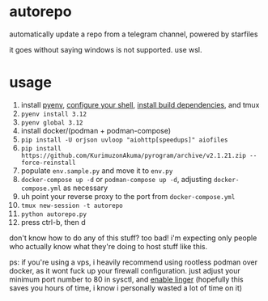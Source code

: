 # autorepo
automatically update a repo from a telegram channel, powered by starfiles

it goes without saying windows is not supported. use wsl.

# usage
1. install [pyenv](https://github.com/pyenv/pyenv?tab=readme-ov-file#unixmacos), [configure your shell](https://github.com/pyenv/pyenv?tab=readme-ov-file#set-up-your-shell-environment-for-pyenv), [install build dependencies](https://github.com/pyenv/pyenv?tab=readme-ov-file#install-python-build-dependencies), and tmux
2. `pyenv install 3.12`
3. `pyenv global 3.12`
4. install docker/(podman + podman-compose)
5. `pip install -U orjson uvloop "aiohttp[speedups]" aiofiles`
6. `pip install https://github.com/KurimuzonAkuma/pyrogram/archive/v2.1.21.zip --force-reinstall`
7. populate `env.sample.py` and move it to `env.py`
8. `docker-compose up -d` or `podman-compose up -d`, adjusting `docker-compose.yml` as necessary
9. uh point your reverse proxy to the port from `docker-compose.yml`
10. `tmux new-session -t autorepo`
11. `python autorepo.py`
12. press ctrl-b, then d

don't know how to do any of this stuff? too bad! i'm expecting only people who actually know what they're doing to host stuff like this.

ps: if you're using a vps, i heavily recommend using rootless podman over docker, as it wont fuck up your firewall configuration. just adjust your minimum port number to 80 in sysctl, and [enable linger](https://github.com/containers/podman/blob/main/troubleshooting.md#17-rootless-containers-exit-once-the-user-session-exits) (hopefully this saves you hours of time, i know i personally wasted a lot of time on it)
